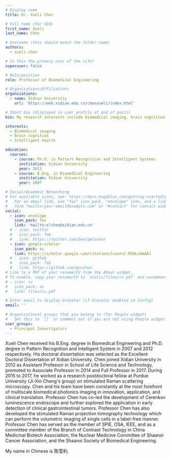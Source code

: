 ```yaml
---
# Display name
title: Dr. Xueli Chen

# Full name (for SEO)
first_name: Xueli
last_name: Chen

# Username (this should match the folder name)
authors:
  - xueli-chen

# Is this the primary user of the site?
superuser: false

# Role/position
role: Professor of Biomedical Engineering

# Organizations/Affiliations
organizations:
  - name: Xidian University
    url: 'https://web.xidian.edu.cn/chenxueli/index.html'

# Short bio (displayed in user profile at end of posts)
bio: My research interests include biomedical imaging, brain cognition and intelligent health.

interests:
  - Biomedical imaging
  - Brain cognition
  - Intelligent health

education:
  courses:
    - course: Ph.D. in Pattern Recognition and Intelligent Systems
      institution: Xidian University
      year: 2012
    - course: B.Eng. in Biomedical Engineering
      institution: Xidian University
      year: 2007

# Social/Academic Networking
# For available icons, see: https://docs.hugoblox.com/getting-started/page-builder/#icons
#   For an email link, use "fas" icon pack, "envelope" icon, and a link in the
#   form "mailto:your-email@example.com" or "#contact" for contact widget.
social:
  - icon: envelope
    icon_pack: fas
    link: 'mailto:xlchen@xidian.edu.cn'
  # - icon: twitter
  #   icon_pack: fab
  #   link: https://twitter.com/GeorgeCushen
  - icon: google-scholar
    icon_pack: ai
    link: https://scholar.google.com/citations?user=C-R58LsAAAAJ
  # - icon: github
  #   icon_pack: fab
  #   link: https://github.com/gcushen
# Link to a PDF of your resume/CV from the About widget.
# To enable, copy your resume/CV to `static/files/cv.pdf` and uncomment the lines below.
# - icon: cv
#   icon_pack: ai
#   link: files/cv.pdf

# Enter email to display Gravatar (if Gravatar enabled in Config)
email: ''

# Organizational groups that you belong to (for People widget)
#   Set this to `[]` or comment out if you are not using People widget.
user_groups:
  - Principal Investigators
---
```


Xueli Chen received his B.Eng. degree in Biomedical Engineering and Ph.D. degree in Pattern Recognition and Intelligent System in 2007 and 2012 respectively. His doctoral dissertation was selected as the Excellent Doctoral Dissertation of Xidian University. Chen joined Xidian University in 2012 as Assistant Professor in School of Life Science and Technology, promoted to Associate Professor in 2014 and Full Professor in 2017. During 2015 to 2017, he worked as a research postdoctoral fellow at Purdue University (Ji-Xin Cheng's group) on stimulated Raman scattering microscopy. Chen and his team have been constantly at the most forefront of multiscale biomedical photonics imaging in innovation, application, and clinical translation. Professor Chen has co-led the development of Cerenkov luminescence endoscope and further explored the application in early detection of clinical gastrointestinal tumors. Professor Chen has also developed the stimulated Raman projection tomography technology which can perform the volumetric imaging of single cells in a label-free manner. Professor Chen has served as the member of SPIE, OSA, IEEE, and as a committee member of the Branch of Contrast Technology in China Medicinal Biotech Association, the Nuclear Medicine Committee of Shaanxi Cancer Association, and the Shaanxi Society of Biomedical Engineering.

My name in Chinese is 陈雪利.